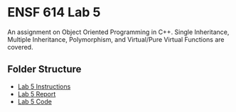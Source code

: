 # ENSF 614 Lab 5    
An assignment on Object Oriented Programming in C++. Single Inheritance, Multiple Inheritance, Polymorphism, and Virtual/Pure Virtual Functions are covered. 

## Folder Structure 
- [Lab 5 Instructions](https://github.com/StevenD24/ENSF-614-Lab-5/blob/main/Lab%205.pdf)   
- [Lab 5 Report](https://github.com/StevenD24/ENSF-614-Lab-5/blob/main/ENSF%20614%20-%20Lab%20Report%205.pdf)  
- [Lab 5 Code](https://github.com/StevenD24/ENSF-614-Lab-5/tree/main/Lab%205) 
